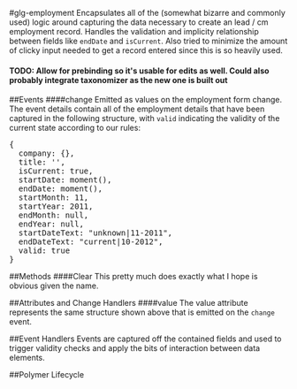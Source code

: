 #glg-employment
Encapsulates all of the (somewhat bizarre and commonly used) logic around capturing the data necessary
to create an lead / cm employment record.  Handles the validation and implicity relationship
between fields like `endDate` and `isCurrent`.  Also tried to minimize the amount of clicky input needed
to get a record entered since this is so heavily used.

#### TODO: Allow for prebinding so it's usable for edits as well.  Could also probably integrate taxonomizer as the new one is built out















##Events
####change
Emitted as values on the employment form change. The event details contain 
all of the employment details that have been captured in the following structure, with `valid`
indicating the validity of the current state according to our rules:

<pre>
{
  company: {},
  title: '',
  isCurrent: true,
  startDate: moment(),
  endDate: moment(),
  startMonth: 11,
  startYear: 2011,
  endMonth: null,
  endYear: null,
  startDateText: "unknown|11-2011",
  endDateText: "current|10-2012",
  valid: true
}
</pre>


##Methods
####Clear
This pretty much does exactly what I hope is obvious given the name.










##Attributes and Change Handlers
####value
The value attribute represents the same structure shown above that is emitted on the `change` event.


































##Event Handlers
Events are captured off the contained fields and used to trigger validity checks
and apply the bits of interaction between data elements.


















##Polymer Lifecycle




